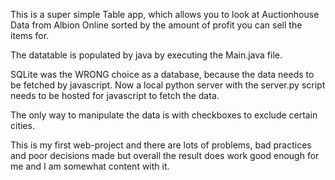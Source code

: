 This is a super simple Table app, which allows you to look at Auctionhouse Data from Albion Online sorted by the amount of profit you can sell the items for.

The datatable is populated by java by executing the Main.java file.

SQLite was the WRONG choice as a database, because the data needs to be fetched by javascript. Now a local python server with the server.py script needs to be hosted for javascript to fetch the data.

The only way to manipulate the data is with checkboxes to exclude certain cities.

This is my first web-project and there are lots of problems, bad practices and poor decisions made but overall the result does work good enough for me and I am somewhat content with it.